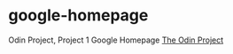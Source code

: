 # google-homepage
Odin Project, Project 1 Google Homepage
<a href="http://www.theodinproject.com"> The Odin Project </a>
